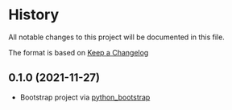 # History

All notable changes to this project will be documented in this file.

The format is based on [Keep a Changelog](https://keepachangelog.com/en/1.0.0/)

## 0.1.0 (2021-11-27)

* Bootstrap project via
    [python_bootstrap](https://github.com/bergercookie/python_package_cookiecutter)

<!-- ### Added -->
<!-- ### Changed -->
<!-- ### Deprecated -->
<!-- ### Removed -->
<!-- ### Fixed -->
<!-- ### Security -->
